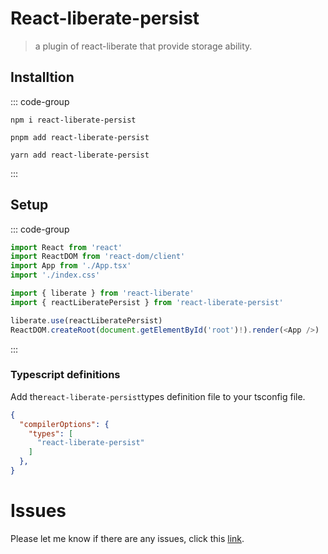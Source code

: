 # React-liberate-persist

> a plugin of react-liberate that provide storage ability.

## Installtion

::: code-group

```[npm]
npm i react-liberate-persist
```

```[pnpm]
pnpm add react-liberate-persist
```

```[yarn]
yarn add react-liberate-persist
```

:::

## Setup

::: code-group
```ts
import React from 'react'
import ReactDOM from 'react-dom/client'
import App from './App.tsx'
import './index.css'

import { liberate } from 'react-liberate'
import { reactLiberatePersist } from 'react-liberate-persist'

liberate.use(reactLiberatePersist)
ReactDOM.createRoot(document.getElementById('root')!).render(<App />)

```
:::
### Typescript definitions

Add the`react-liberate-persist`types definition file to your tsconfig file.

```json
{
  "compilerOptions": {
    "types": [
      "react-liberate-persist"
    ]
  },
}
```



# Issues

Please let me know if there are any issues, click this [link](https://github.com/savage181855/savage-libs/issues).
